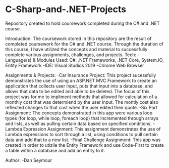 # C-Sharp-and-.NET-Projects
Repository created to hold coursework completed during the C# and .NET course.

Introduction:
	The coursework stored in this repository are the result of completed coursework for the C# and .NET course.  Through the duration of this course, I have utilized the concepts and material to successfully complete various assignments, challenges, and projects.
Tech:
	-Language(s) & Modules Used: C#, .NET Frameworks, .NET Core, System.IO, Entity Framework
	-IDE: Visual Studios 2019
	-Chrome Web Browser

Assignments & Projects:
	-Car Insurance Project: This project sucessfully demonstrates the use of using an ASP.NET MVC Framework to create an application that collects user input, puts that input into a database,
		and allows that data to be edited and able to be deleted.  The focus of this project was for me to impliment methods that allowed for calculation of a monthly cost that was determiend
		by the user input.  The montly cost also reflected changes to that cost when the user edited their quote.
	-Six Part Assignment: The concepts demonstrated in this app were various loop types (for loop, while loop, foreach loop) that incremented through arrays and lists, as well as
		pulling certain data based on specified conditions.
	-Lambda Expression Assignment: This assignment demonstrates the use of Lambda expressions to sort through a list, using conditions to pull certain data and add that to a new list.
	-Final Challenge Assignment: This app was created in order to utizile the Entity Framework and use Code-First to create a table within a database and add an entity to it.

Author:
	-Dan Seymour
